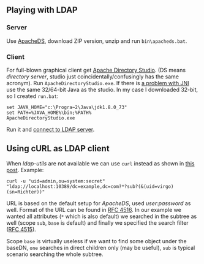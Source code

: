 ## Playing with LDAP

### Server

Use [ApacheDS](http://directory.apache.org/apacheds/), download ZIP version, unzip and run
`bin\apacheds.bat`.

### Client

For full-blown graphical client get [Apache Directory Studio](http://directory.apache.org/studio/).
(DS means *directory server*, studio just coincidentally/confusingly has the same acronym).
Run `ApacheDirectoryStudio.exe`. If there is [a problem with JNI](http://stackoverflow.com/q/16779751/658826)
use the same 32/64-bit Java as the studio. In my case I downloaded 32-bit, so I created `run.bat`:
```
set JAVA_HOME="c:\Progra~2\Java\jdk1.8.0_73"
set PATH=%JAVA_HOME%\bin;%PATH%
ApacheDirectoryStudio.exe
```
Run it and [connect to LDAP server](https://directory.apache.org/studio/users-guide/ldap_browser/gettingstarted_create_connection.html).

## Using cURL as LDAP client

When *ldap-utils* are not available we can use `curl` instead as shown in
[this post](http://whataniceblogtitle.blogspot.sk/2014/03/curl-as-ldap-client.html). Example:
```
curl -u "uid=admin,ou=system:secret" "ldap://localhost:10389/dc=example,dc=com?*?sub?(&(uid=virgo) (sn=Richter))"
```
URL is based on the default setup for *ApacheDS*, used *user:password* as well. Format of the URL
can be found in [RFC 4516](https://docs.ldap.com/specs/rfc4516.txt). In our example we wanted all
attributes (`*` which is also default) we searched in the subtree as well (scope `sub`, `base`
is default) and finally we specified the search filter ([RFC 4515](https://tools.ietf.org/search/rfc4515)).

Scope `base` is virtually useless if we want to find some object under the baseDN, `one` searches
in direct children only (may be useful), `sub` is typical scenario searching the whole subtree.